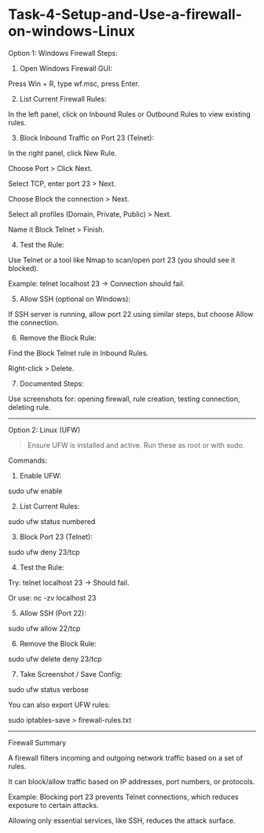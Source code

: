 # Task-4-Setup-and-Use-a-firewall-on-windows-Linux

Option 1: Windows Firewall
 Steps:

1. Open Windows Firewall GUI:

Press Win + R, type wf.msc, press Enter.



2. List Current Firewall Rules:

In the left panel, click on Inbound Rules or Outbound Rules to view existing rules.



3. Block Inbound Traffic on Port 23 (Telnet):

In the right panel, click New Rule.

Choose Port > Click Next.

Select TCP, enter port 23 > Next.

Choose Block the connection > Next.

Select all profiles (Domain, Private, Public) > Next.

Name it Block Telnet > Finish.



4. Test the Rule:

Use Telnet or a tool like Nmap to scan/open port 23 (you should see it blocked).

Example: telnet localhost 23 → Connection should fail.



5. Allow SSH (optional on Windows):

If SSH server is running, allow port 22 using similar steps, but choose Allow the connection.



6. Remove the Block Rule:

Find the Block Telnet rule in Inbound Rules.

Right-click > Delete.



7. Documented Steps:

Use screenshots for: opening firewall, rule creation, testing connection, deleting rule.





---

 Option 2: Linux (UFW)

> Ensure UFW is installed and active. Run these as root or with sudo.

 Commands:

1. Enable UFW:

sudo ufw enable


2. List Current Rules:

sudo ufw status numbered


3. Block Port 23 (Telnet):

sudo ufw deny 23/tcp


4. Test the Rule:

Try: telnet localhost 23 → Should fail.

Or use: nc -zv localhost 23



5. Allow SSH (Port 22):

sudo ufw allow 22/tcp


6. Remove the Block Rule:

sudo ufw delete deny 23/tcp


7. Take Screenshot / Save Config:

sudo ufw status verbose

You can also export UFW rules:

sudo iptables-save > firewall-rules.txt




---
 Firewall Summary

A firewall filters incoming and outgoing network traffic based on a set of rules.

It can block/allow traffic based on IP addresses, port numbers, or protocols.

Example: Blocking port 23 prevents Telnet connections, which reduces exposure to certain attacks.

Allowing only essential services, like SSH, reduces the attack surface.
